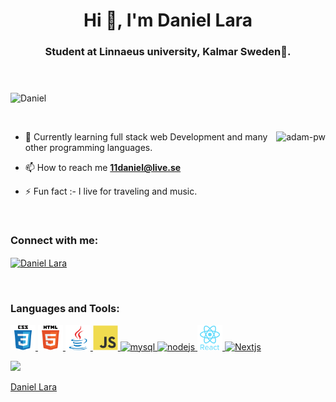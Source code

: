 <h1 align="center">Hi 👋, I'm Daniel Lara</h1>
<h3 align="center">Student at Linnaeus university, Kalmar Sweden🌟.</h3>

<br>

<p align="right"> <h3></h3> <img src="https://komarev.com/ghpvc/?username=slowman1&label=Profile%20views&color=0e75b6&style=flat"
    alt="Daniel" /> 
  </p>

<br>

<p><img align="right" src="https://github.com/Adam-pw/Adam-pw/blob/main/animation_500_kxa883sd.gif" alt="adam-pw" /></p>


- 🌱 Currently learning full stack web Development and many other programming languages.

- 📫 How to reach me **11daniel@live.se**

- ⚡ Fun fact :- I live for traveling and music.

<br>

<h3 align="left">Connect with me:</h3>
<p align="left">
  <a href="https://www.linkedin.com/in/daniel-lara-92bb19242/" target="blank"><img align="center"
      src="https://raw.githubusercontent.com/rahuldkjain/github-profile-readme-generator/master/src/images/icons/Social/linked-in-alt.svg"
      alt="Daniel Lara" height="30" width="40" /></a>
 
</p>

<br>

<h3 align="left">Languages and Tools:</h3>
<p align="left">
<a href="https://www.w3schools.com/css/" target="_blank"
    rel="noreferrer"> <img
      src="https://raw.githubusercontent.com/devicons/devicon/master/icons/css3/css3-original-wordmark.svg" alt="css3"
      width="40" height="40" /> </a> <a href="https://www.w3.org/html/" target="_blank" rel="noreferrer"> <img
      src="https://raw.githubusercontent.com/devicons/devicon/master/icons/html5/html5-original-wordmark.svg"
      alt="html5" width="40" height="40" /> </a> <a href="https://www.java.com" target="_blank" rel="noreferrer"> <img
      src="https://raw.githubusercontent.com/devicons/devicon/master/icons/java/java-original.svg" alt="java" width="40"
      height="40" /> </a> <a href="https://developer.mozilla.org/en-US/docs/Web/JavaScript" target="_blank"
    rel="noreferrer"> <img
      src="https://raw.githubusercontent.com/devicons/devicon/master/icons/javascript/javascript-original.svg"
      alt="javascript" width="40" height="40" />  <a href="https://www.mysql.com/" target="_blank" rel="noreferrer"> <img
      src="https://cdn.jsdelivr.net/gh/devicons/devicon/icons/mysql/mysql-original-wordmark.svg"
      alt="mysql" width="40" height="40" /> </a> </a> <a href="https://nodejs.org" target="_blank" rel="noreferrer"> <img
      src="https://cdn.jsdelivr.net/gh/devicons/devicon/icons/nodejs/nodejs-original.svg"
      alt="nodejs" width="40" height="40" /> </a> </a> <a href="https://reactjs.org/" target="_blank" rel="noreferrer"> <img
      src="https://raw.githubusercontent.com/devicons/devicon/master/icons/react/react-original-wordmark.svg"
      alt="react" width="40" height="40" /> </a>
   <a href="https://nextjs/" target="_blank" rel="noreferrer"> <img
      src="https://cdn.jsdelivr.net/gh/devicons/devicon/icons/nextjs/nextjs-line.svg"
      alt="Nextjs" width="40" height="40" color="white"/>
  </a>
  
  

</p>

<img src="https://github-readme-stats.vercel.app/api/top-langs?username=dannelara&layout=compact"/>

<br>


[Daniel Lara](https://github.com/dannelara)
